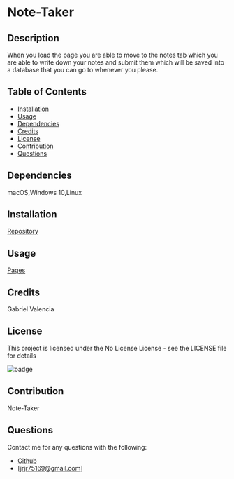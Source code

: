 # Note-Taker
## Description

  When you load the page you are able to move to the notes tab which you are able to write down your notes and submit them which will be saved into a database that you can go to whenever you please.

## Table of Contents

  - [Installation](#installation)
  - [Usage](#usage)
  - [Dependencies](#dependencies)
  - [Credits](#credits)
  - [License](#license)
  - [Contribution](#contribution)
  - [Questions](#questions)
  
## Dependencies

  macOS,Windows 10,Linux
    
## Installation
    
  [Repository](https://github.com/Gabriel-V75169/Note-Taker)
    
## Usage
    
  [Pages](undefined)
    
## Credits
    
  Gabriel Valencia
    
## License
    
  This project is licensed under the No License License - see the LICENSE file for details 
    
  ![badge]( https://img.shields.io/badge/License-No%20Lincesnse-red)
    
## Contribution
    
  Note-Taker
    
## Questions

  Contact me for any questions with the following:
  - [Github](https://github.com/Gabriel-V75169)
  - [jrjr75169@gmail.com]